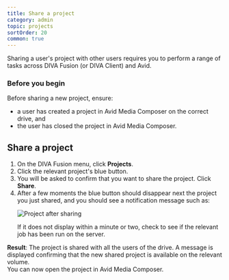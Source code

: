 ```yaml
---
title: Share a project
category: admin
topic: projects
sortOrder: 20
common: true
---
```


Sharing a user's project with other users requires you to perform a range of tasks across DIVA Fusion (or DIVA Client) and Avid.

### Before you begin

Before sharing a new project, ensure:

  - a user has created a project in Avid Media Composer on the correct drive, and
  - the user has closed the project in Avid Media Composer.

## Share a project

<ol>

  <li>On the DIVA Fusion menu, click <strong>Projects</strong>.</li>

  <li>Click the relevant project's blue <i class="fa fa-share-square-o"></i> button.</li>

  <li>You will be asked to confirm that you want to share the project. Click <strong>Share</strong>.</li>

  <li>
    After a few moments the blue <i class="fa fa-share-square-o"></i> button should disappear next the project you just shared, and you should see a notification message such as:
    <p><img src="/images/v2/fusion/projects-list-fusion-share-03.png" alt="Project after sharing"/></p>
    <p>If it does not display within a minute or two, check to see if the relevant job has been run on the server.</p>
</ol>

<p class="tip tip--result">
  <strong>Result</strong>:
  The project is shared with all the users of the drive. A message is displayed confirming that the new shared project is available on the relevant volume.<br/>
  You can now open the project in Avid Media Composer.
</p>
